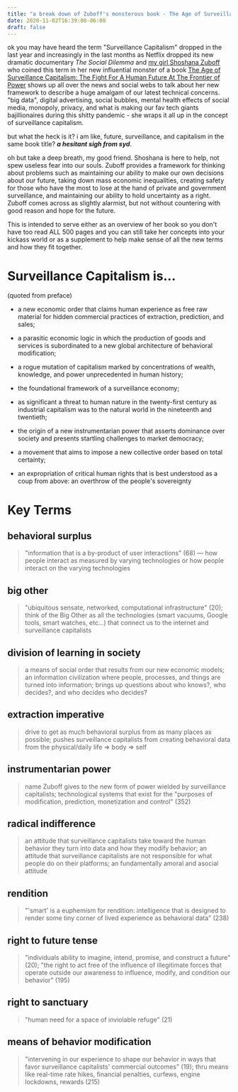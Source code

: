 ```yaml
---
title: "a break down of Zuboff's monsterous book - The Age of Surveillance Capitalism"
date: 2020-11-02T16:39:00-06:00
draft: false
---
```


ok you may have heard the term "Surveillance Capitalism" dropped in the last year and increasingly in the last months as Netflix dropped its new dramatic documentary _The Social Dilemma_
and [my girl Shoshana Zuboff](https://shoshanazuboff.com/book/shoshana/) who coined this term in her new influential monster of a book [The Age of Surveillance Capitalism: The Fight For A Human Future At The Frontier of Power](https://www.volumesbooks.com/book/9781541758001) shows up all over the news and social webs to talk about
her new framework to describe a huge amalgam of our latest technical concerns.
"big data", digital advertising, social bubbles, mental health effects of social media, monopoly, privacy, and what is making our fav tech giants bajillionaires during this shitty pandemic - 
she wraps it all up in the concept of surveillance capitalism. 

but what the heck is it? i am like, future, surveillance, and capitalism in the same book title? **_a hesitant sigh from syd_**.

oh but take a deep breath, my good friend. Shoshana is here to help, not spew useless fear into our souls. Zuboff provides a framework for thinking about problems such as maintaining our ability to make
our own decisions about our future, taking down mass economic inequalities, creating safety for those who have the most to lose at the hand of private and government surveillance, and maintaining our ability to hold uncertainty as a right. Zuboff
comes across as slightly alarmist, but not without countering with good reason and hope for the future.

This is intended to serve either as an overview of her book so you don't have too read ALL 500 pages and you can still take her
concepts into your kickass world or as a supplement to help make sense of all the new terms and how they fit together.

# Surveillance Capitalism is...

(quoted from preface)

- a new economic order that claims human experience as free raw material for hidden commercial practices of extraction, prediction, and sales;

- a parasitic economic logic in which the production of goods and services is subordinated to a new global architecture of behavioral modification;

- a rogue mutation of capitalism marked by concentrations of wealth, knowledge, and power unprecedented in human history;

- the foundational framework of a surveillance economy;

- as significant a threat to human nature in the twenty-first century as industrial capitalism was to the natural world in the nineteenth and twentieth;

- the origin of a new instrumentarian power that asserts dominance over society and presents startling challenges to market democracy;

- a movement that aims to impose a new collective order based on total certainty;

- an expropriation of critical human rights that is best understood as a coup from above: an overthrow of the people's sovereignty

# Key Terms

## **behavioral surplus**

> "information that is a by-product of user interactions" (68) — how people interact as measured by varying technologies or how people interact on the varying technologies

## big other

> "ubiquitous sensate, networked, computational infrastructure" (20); think of the Big Other as all the technologies (smart vacuums, Google tools, smart watches, etc...) that connect us to the internet and surveillance capitalists

## division of learning in society

> a means of social order that results from our new economic models; an information civilization where people, processes, and things are turned into information; brings up questions about who knows?, who decides?, and who decides who decides?

## **extraction imperative**

> drive to get as much behavioral surplus from as many places as possible; pushes surveillance capitalists from creating behavioral data from the physical/daily life ⇒ body ⇒ self

## **instrumentarian power**

> name Zuboff gives to the new form of power wielded by surveillance capitalists; technological systems that exist for the "purposes of modification, prediction, monetization and control" (352)

## r**adical indifferenc**e

> an attitude that surveillance capitalists take toward the human behavior they turn into data and how they modify behavior; an attitude that surveillance capitalists are not responsible for what people do on their platforms; an fundamentally amoral and asocial attitude

## **rendition**

> "'smart' is a euphemism for rendition: intelligence that is designed to render some tiny corner of lived experience as behavioral data" (238)

## right to future tense

> "individuals ability to imagine, intend, promise, and construct a future" (20); "the right to act free of the influence of illegitimate forces that operate outside our awareness to influence, modify, and condition our behavior" (195)

## right to sanctuary

> "human need for a space of inviolable refuge" (21)

## **means of behavior modification**

> "intervening in our experience to shape our behavior in ways that favor surveillance capitalists' commercial outcomes" (19); thru means like real-time rate hikes, financial penalties, curfews, engine lockdowns, rewards (215)
